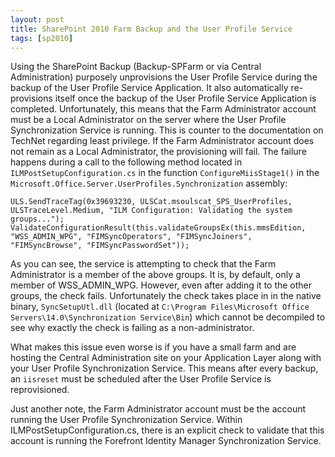 ```yaml
---
layout: post
title: SharePoint 2010 Farm Backup and the User Profile Service
tags: [sp2010]
---
```


Using the SharePoint Backup (Backup-SPFarm or via Central Administration) purposely unprovisions the User Profile Service during the backup of the User Profile Service Application.  It also automatically re-provisions itself once the backup of the User Profile Service Application is completed. Unfortunately, this means that the Farm Administrator account must be a Local Administrator on the server where the User Profile Synchronization Service is running.  This is counter to the documentation on TechNet regarding least privilege.
If the Farm Administrator account does not remain as a Local Administrator, the provisioning will fail. The failure happens during a call to the following method located in `ILMPostSetupConfiguration.cs` in the function `ConfigureMiisStage1()` in the `Microsoft.Office.Server.UserProfiles.Synchronization` assembly:

```text
ULS.SendTraceTag(0x39693230, ULSCat.msoulscat_SPS_UserProfiles, ULSTraceLevel.Medium, "ILM Configuration: Validating the system groups...");
ValidateConfigurationResult(this.validateGroupsEx(this.mmsEdition, "WSS_ADMIN_WPG", "FIMSyncOperators", "FIMSyncJoiners", "FIMSyncBrowse", "FIMSyncPasswordSet"));
```
As you can see, the service is attempting to check that the Farm Administrator is a member of the above groups. It is, by default, only a member of WSS_ADMIN_WPG. However, even after adding it to the other groups, the check fails. Unfortunately the check takes place in in the native binary, `SyncSetupUtl.dll` (located at `C:\Program Files\Microsoft Office Servers\14.0\Synchronization Service\Bin`) which cannot be decompiled to see why exactly the check is failing as a non-administrator.

What makes this issue even worse is if you have a small farm and are hosting the Central Administration site on your Application Layer along with your User Profile Synchronization Service.  This means after every backup, an `iisreset` must be scheduled after the User Profile Service is reprovisioned.

Just another note, the Farm Administrator account must be the account running the User Profile Synchronization Service.  Within ILMPostSetupConfiguration.cs, there is an explicit check to validate that this account is running the Forefront Identity Manager Synchronization Service.